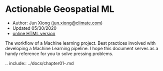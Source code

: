 # Actionable Geospatial ML

- Author: Jun Xiong ([jun.xiong@climate.com](mailto:jun.xiong@climate.com))
- Updated 05/30/2020
- [online HTML version](https://suredream.github.io/geoml-guide/)

The workflow of a Machine learning project. Best practices involved with developing a Machine Learning pipeline. I hope this document serves as a handy reference for you to solve pressing problems. 

.. include:: ../docs/chapter01-.md

